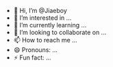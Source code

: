 - 👋 Hi, I’m @Jiaeboy
- 👀 I’m interested in ...
- 🌱 I’m currently learning ...
- 💞️ I’m looking to collaborate on ...
- 📫 How to reach me ...
- 😄 Pronouns: ...
- ⚡ Fun fact: ...

<!---
Jiaeboy/Jiaeboy is a ✨ special ✨ repository because its `README.md` (this file) appears on your GitHub profile.
You can click the Preview link to take a look at your changes.
--->
